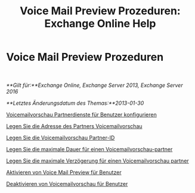 ﻿---
title: 'Voice Mail Preview Prozeduren: Exchange Online Help'
TOCTitle: Voice Mail Preview Prozeduren
ms:assetid: 3154be11-1a9d-4e51-a2d0-592ddbcca7b1
ms:mtpsurl: https://technet.microsoft.com/de-de/library/JJ938009(v=EXCHG.150)
ms:contentKeyID: 52062683
ms.date: 05/23/2018
mtps_version: v=EXCHG.150
ms.translationtype: MT
---

# Voice Mail Preview Prozeduren

 

_**Gilt für:**Exchange Online, Exchange Server 2013, Exchange Server 2016_

_**Letztes Änderungsdatum des Themas:**2013-01-30_

[Voicemailvorschau Partnerdienste für Benutzer konfigurieren](configure-voice-mail-preview-partner-services-for-users-exchange-2013-help.md)

[Legen Sie die Adresse des Partners Voicemailvorschau](set-the-voice-mail-preview-partner-address-exchange-2013-help.md)

[Legen Sie die Voicemailvorschau Partner-ID](set-the-voice-mail-preview-partner-id-exchange-2013-help.md)

[Legen Sie die maximale Dauer für einen Voicemailvorschau-partner](set-the-maximum-message-duration-for-a-voice-mail-preview-partner-exchange-2013-help.md)

[Legen Sie die maximale Verzögerung für einen Voicemailvorschau partner](set-the-maximum-delivery-delay-for-a-voice-mail-preview-partner-exchange-2013-help.md)

[Aktivieren von Voice Mail Preview für Benutzer](enable-voice-mail-preview-for-users-exchange-2013-help.md)

[Deaktivieren von Voicemailvorschau für Benutzer](disable-voice-mail-preview-for-users-exchange-2013-help.md)

